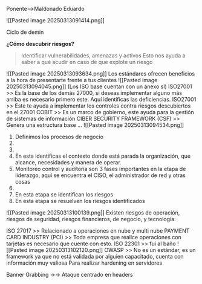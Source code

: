 Ponente-->Maldonado Eduardo


![[Pasted image 20250313091414.png]]

Ciclo de demin


**¿Cómo descubrir riesgos?**
>Identificar vulnerabilidades, amenazas y activos 
>Esto nos ayuda a saber a qué acudir en caso de que explote un riesgo

![[Pasted image 20250313093634.png]]
Los estándares ofrecen beneficios a la hora de presentarte frente a tus clientes
![[Pasted image 20250313094045.png]]
	(Los ISO base cuentan con un anexo sl)
ISO27001 >> Es la base de los demás 27000, si deseas implementar alguno más arriba es necesario primero este.
Aquí identificas las deficiencias.
ISO27001 >> Este te ayuda a implementar los controles contra riesgos descubiertos en el 27001
COBIT >> Es un marco de gobierno, este ayuda para la gestión de sistemas de información
CIBER SECURITY FRAMEWORK (CSF) >> Genera una estructura base ...
![[Pasted image 20250313094534.png]]
1. Definimos los procesos de negocio
2. 
3. 
4. En esta identificas el contexto donde está parada la organización, que alcance, necesidades y manera de operar.
5. Monitoreo control y auditoría son 3 fases importantes en la etapa de liderazgo, aquí se encuentra el CISO, el administrador de red y otras cosas
6. 
7. En esta etapa se identifican los riesgos
8. En esta etapa se resuelven los riesgos identificados

![[Pasted image 20250313100139.png]]
Existen riesgos de operación, riesgos de seguridad, riesgos financieros, de negocio, y tecnología.

ISO 27017 >> Relacionado a operaciones en nube y multi nube
PAYMENT CARD INDUSTRY (PCI) >> Toda empresa que realice operaciones con tarjetas es necesario que cuente con esto.
ISO 22301 >> fui al baño
![[Pasted image 20250313102120.png]]
OWASP >> No es un estándar, es un framework ya que no está validada por alguien capacitado, cuenta con información muy valiosa 
Para realizar hardening en servidores 

Banner Grabbing ->-> Ataque centrado en headers 